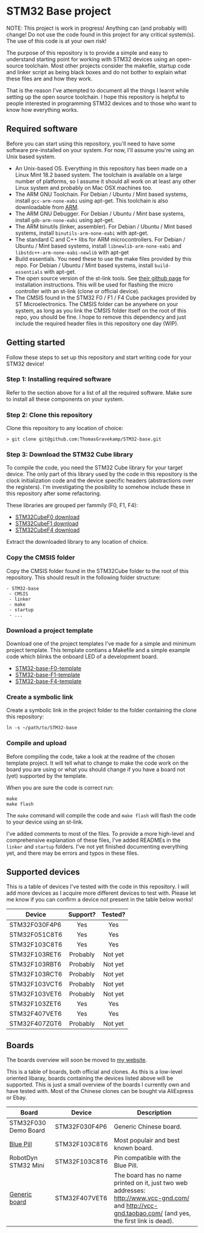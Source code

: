 # STM32 Base project

NOTE: This project is work in progress! Anything can (and probably will) change! Do not use the code found in this project for any critical system(s). The use of this code is at your own risk!

The purpose of this repository is to provide a simple and easy to understand starting point for working with STM32 devices using an open-source toolchain. Most other projects consider the makefile, startup code and linker script as being black boxes and do not bother to explain what these files are and how they work.

That is the reason I've attempted to document all the things I learnt while setting up the open source toolchain. I hope this repository is helpful to people interested in programming STM32 devices and to those who want to know how everything works.

## Required software

Before you can start using this repository, you'll need to have some software pre-installed on your system. For now, I'll assume you're using an Unix based system.

* An Unix-based OS. Everything in this repository has been made on a Linux Mint 18.2 based system. The toolchain is available on a large number of platforms, so I assume it should all work on at least any other Linux system and probably on Mac OSX machines too.
* The ARM GNU Toolchain. For Debian / Ubuntu / Mint based systems, install `gcc-arm-none-eabi` using apt-get. This toolchain is also downloadable from [ARM](https://developer.arm.com/open-source/gnu-toolchain/gnu-rm/downloads).
* The ARM GNU Debugger. For Debian / Ubuntu / Mint base systems, install `gdb-arm-none-eabi` using apt-get.
* The ARM binutils (linker, assembler). For Debian / Ubuntu / Mint based systems, install `binutils-arm-none-eabi` with apt-get.
* The standard C and C++ libs for ARM microcontrollers. For Debian / Ubuntu / Mint based systems, install `libnewlib-arm-none-eabi` and `libstdc++-arm-none-eabi-newlib` with apt-get
* Build essentials. You need these to use the make files provided by this repo. For Debian / Ubuntu / Mint based systems, install `build-essentials` with apt-get.
* The open source version of the st-link tools. See [their github page](https://github.com/texane/stlink) for installation instructions. This will be used for flashing the micro controller with an st-link (clone or official device).
* The CMSIS found in the STM32 F0 / F1 / F4 Cube packages provided by ST Microelectronics. The CMSIS folder can be anywhere on your system, as long as you link the CMSIS folder itself on the root of this repo, you should be fine. I hope to remove this dependency and just include the required header files in this repository one day (WIP).

## Getting started

Follow these steps to set up this repository and start writing code for your STM32 device!

### Step 1: Installing required software

Refer to the section above for a list of all the required software. Make sure to install all these components on your system.

### Step 2: Clone this repository

Clone this repository to any location of choice:

```
> git clone git@github.com:ThomasGravekamp/STM32-base.git
```

### Step 3: Download the STM32 Cube library

To compile the code, you need the STM32 Cube library for your target device. The only part of this library used by the code in this repository is the clock initialization code and the device specific headers (abstractions over the registers). I'm investigating the posibility to somehow include these in this repository after some refactoring.

These libraries are grouped per fammily (F0, F1, F4):

* [STM32CubeF0 download](http://www.st.com/en/embedded-software/stm32cubef0.html)
* [STM32CubeF1 download](http://www.st.com/en/embedded-software/stm32cubef1.html)
* [STM32CubeF4 download](http://www.st.com/en/embedded-software/stm32cubef4.html)

Extract the downloaded library to any location of choice.

### Copy the CMSIS folder

Copy the CMSIS folder found in the STM32Cube folder to the root of this repository. This should result in the following folder structure:

```
- STM32-base
 - CMSIS
 - linker
 - make
 - startup
 - ...
```

### Download a project template

Download one of the project templates I've made for a simple and minimum project template. This template contians a Makefile and a simple example code which blinks the onboard LED of a development board.

* [STM32-base-F0-template](https://github.com/ThomasGravekamp/STM32-base-F0-template)
* [STM32-base-F1-template](https://github.com/ThomasGravekamp/STM32-base-F1-template)
* [STM32-base-F4-template](https://github.com/ThomasGravekamp/STM32-base-F4-template)

### Create a symbolic link

Create a symbolic link in the project folder to the folder containing the clone this repository:

```
ln -s ~/path/to/STM32-base
```

### Compile and upload

Before compiling the code, take a look at the readme of the chosen template project. It will tell what to change to make the code work on the board you are using or what you should change if you have a board not (yet) supported by the template.

When you are sure the code is correct run:

```
make
make flash
```

The `make` command will compile the code and `make flash` will flash the code to your device using an st-link.

I've added comments to most of the files. To provide a more high-level and comprehensive explanation of these files, I've added READMEs in the `linker` and `startup` folders. I've not yet finished documenting everything yet, and there may be errors and typos in these files.

## Supported devices

This is a table of devices I've tested with the code in this repository. I will add more devices as I acquire more different devices to test with. Please let me know if you can confirm a device not present in the table below works!

| Device        | Support? | Tested? |
| ------------- | :------: | :-----: |
| STM32F030F4P6 | Yes      | Yes     |
| STM32F051C8T6 | Yes      | Yes     |
| STM32F103C8T6 | Yes      | Yes     |
| STM32F103RET6 | Probably | Not yet |
| STM32F103RBT6 | Probably | Not yet |
| STM32F103RCT6 | Probably | Not yet |
| STM32F103VCT6 | Probably | Not yet |
| STM32F103VET6 | Probably | Not yet |
| STM32F103ZET6 | Yes      | Yes     |
| STM32F407VET6 | Yes      | Yes     |
| STM32F407ZGT6 | Probably | Not yet |

## Boards

The boards overview will soon be moved to [my website](https://thomas-gravekamp.nl/).

This is a table of boards, both official and clones. As this is a low-level oriented libaray, boards containing the devices listed above will be supported. This is just a small overview of the boards I currently own and have tested with. Most of the Chinese clones can be bought via AliExpress or Ebay.

| Board | Device | Description |
| --- | --- | --- |
| STM32F030 Demo Board | STM32F030F4P6 | Generic Chinese board.
| [Blue Pill](http://wiki.stm32duino.com/index.php?title=Blue_Pill) | STM32F103C8T6 | Most populair and best known board.
| RobotDyn STM32 Mini | STM32F103C8T6 |  Pin compatible with the Blue Pill.
| [Generic board](http://wiki.stm32duino.com/index.php?title=Vcc-gnd.com_STM32F407VET6_Mini) | STM32F407VET6 | The board has no name printed on it, just two web addresses: http://www.vcc-gnd.com/ and http://vcc-gnd.taobao.com/ (and yes, the first link is dead).

